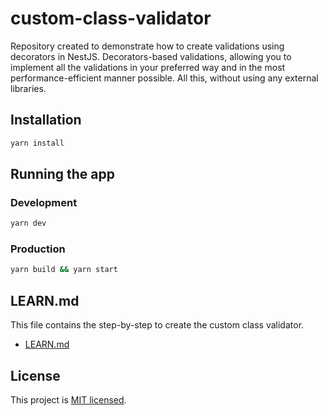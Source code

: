 # custom-class-validator
Repository created to demonstrate how to create validations using decorators in NestJS. Decorators-based validations, allowing you to implement all the validations in your preferred way and in the most performance-efficient manner possible. All this, without using any external libraries.

## Installation

```bash
yarn install
```

## Running the app

### Development
```bash
yarn dev
```

### Production
```bash
yarn build && yarn start
```

## LEARN.md

This file contains the step-by-step to create the custom class validator.
- [LEARN.md](LEARN.md)

## License

This project is [MIT licensed](LICENSE).
